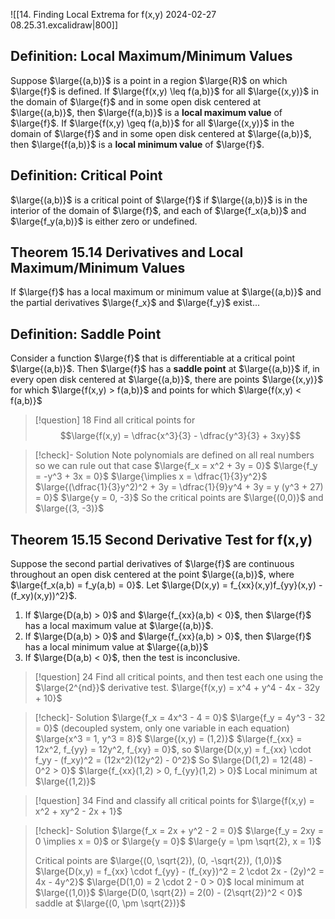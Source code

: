 ![[14. Finding Local Extrema for f(x,y) 2024-02-27 08.25.31.excalidraw|800]]

## Definition: Local Maximum/Minimum Values
Suppose $\large{(a,b)}$ is a point in a region $\large{R}$ on which $\large{f}$ is defined. If $\large{f(x,y) \leq f(a,b)}$ for all $\large{(x,y)}$ in the domain of $\large{f}$ and in some open disk centered at $\large{(a,b)}$, then $\large{f(a,b)}$ is a **local maximum value** of $\large{f}$. If $\large{f(x,y) \geq f(a,b)}$ for all $\large{(x,y)}$ in the domain of $\large{f}$ and in some open disk centered at $\large{(a,b)}$, then $\large{f(a,b)}$ is a **local minimum value** of $\large{f}$.

## Definition: Critical Point
$\large{(a,b)}$ is a critical point of $\large{f}$ if $\large{(a,b)}$ is in the interior of the domain of $\large{f}$, and each of $\large{f_x(a,b)}$ and $\large{f_y(a,b)}$ is either zero or undefined.

## Theorem 15.14 Derivatives and Local Maximum/Minimum Values
If $\large{f}$ has a local maximum or minimum value at $\large{(a,b)}$ and the partial derivatives $\large{f_x}$ and $\large{f_y}$ exist...

## Definition: Saddle Point
Consider a function $\large{f}$ that is differentiable at a critical point $\large{(a,b)}$. Then $\large{f}$ has a **saddle point** at $\large{(a,b)}$ if, in every open disk centered at $\large{(a,b)}$, there are points $\large{(x,y)}$ for which $\large{f(x,y) > f(a,b)}$ and points for which $\large{f(x,y) < f(a,b)}$

>[!question] 18
>Find all critical points for
>$$\large{f(x,y) = \dfrac{x^3}{3} - \dfrac{y^3}{3} + 3xy}$$

>[!check]- Solution
>Note polynomials are defined on all real numbers so we can rule out that case
>$\large{f_x = x^2 + 3y = 0}$
>$\large{f_y = -y^3 + 3x = 0}$
>$\large{\implies x = \dfrac{1}{3}y^2}$
>$\large{(\dfrac{1}{3}y^2)^2 + 3y = \dfrac{1}{9}y^4 + 3y = y (y^3 + 27) = 0}$
>$\large{y = 0, -3}$
>So the critical points are $\large{(0,0)}$ and $\large{(3, -3)}$

## Theorem 15.15 Second Derivative Test for f(x,y)
Suppose the second partial derivatives of $\large{f}$ are continuous throughout an open disk centered at the point $\large{(a,b)}$, where $\large{f_x(a,b) = f_y(a,b) = 0}$. Let $\large{D(x,y) = f_{xx}(x,y)f_{yy}(x,y) - (f_xy)(x,y))^2}$.
1. If $\large{D(a,b) > 0}$ and $\large{f_{xx}(a,b) < 0}$, then $\large{f}$ has a local maximum value at $\large{(a,b)}$.
2. If $\large{D(a,b) > 0}$ and $\large{f_{xx}(a,b) > 0}$, then $\large{f}$ has a local minimum value at $\large{(a,b)}$
3. If $\large{D(a,b) < 0}$, then the test is inconclusive.

>[!question] 24
>Find all critical points, and then test each one using the $\large{2^{nd}}$ derivative test.
>$\large{f(x,y) = x^4 + y^4 - 4x - 32y + 10}$

>[!check]- Solution
>$\large{f_x = 4x^3 - 4 = 0}$
>$\large{f_y = 4y^3 - 32 = 0}$
>(decoupled system, only one variable in each equation)
>$\large{x^3 = 1, y^3 = 8}$
>$\large{(x,y) = (1,2)}$
>$\large{f_{xx} = 12x^2, f_{yy} = 12y^2, f_{xy} = 0}$, so $\large{D(x,y) = f_{xx} \cdot f_yy - (f_xy)^2 = (12x^2)(12y^2) - 0^2}$
>So $\large{D(1,2) = 12(48) - 0^2 > 0}$
> $\large{f_{xx}(1,2) > 0, f_{yy}(1,2) > 0}$
> Local minimum at $\large{(1,2)}$

>[!question] 34
>Find and classify all critical points for
>$\large{f(x,y) = x^2 + xy^2 - 2x + 1}$

>[!check]- Solution
>$\large{f_x = 2x + y^2 - 2 = 0}$
>$\large{f_y = 2xy = 0 \implies x = 0}$ or $\large{y = 0}$
>$\large{y = \pm \sqrt{2}, x = 1}$ 
>
> Critical points are $\large{(0, \sqrt{2}), (0, -\sqrt{2}), (1,0)}$
> $\large{D(x,y) = f_{xx} \cdot f_{yy} - (f_{xy})^2 = 2 \cdot 2x - (2y)^2 = 4x - 4y^2}$
> $\large{D(1,0) = 2 \cdot 2 - 0 > 0}$ local minimum at $\large{(1,0)}$
> $\large{D(0, \sqrt{2}) = 2(0) - (2\sqrt{2})^2 < 0}$ saddle at $\large{(0, \pm \sqrt{2})}$